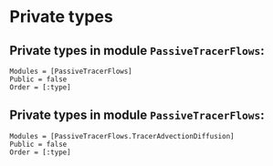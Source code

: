 # Private types

## Private types in module `PassiveTracerFlows`:

```@autodocs
Modules = [PassiveTracerFlows]
Public = false
Order = [:type]
```

## Private types in module `PassiveTracerFlows`:

```@autodocs
Modules = [PassiveTracerFlows.TracerAdvectionDiffusion]
Public = false
Order = [:type]
```
